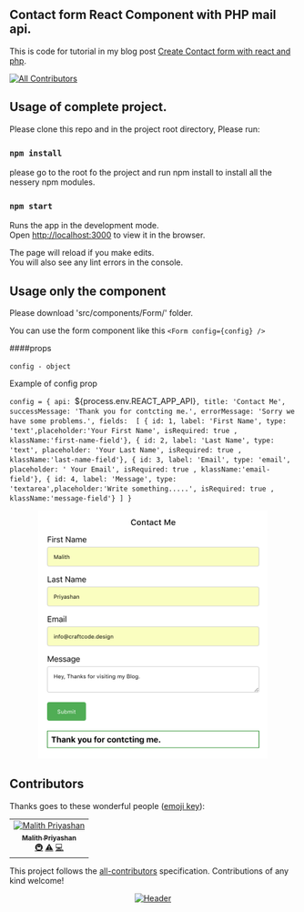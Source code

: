 ## Contact form React Component with PHP mail api.

This is code for tutorial in my blog post [Create Contact form with react and php](https://blog.bitsrc.io/how-to-build-a-contact-form-with-react-js-and-php-d5977c17fec0).

[![All Contributors](https://img.shields.io/badge/all_contributors-1-orange.svg?style=flat-square)](#contributors)

## Usage of complete project.

Please clone this repo and in the project root directory, Please run:

### `npm install`

please go to the root fo the project and run npm install to install all the nessery npm modules.

### `npm start`

Runs the app in the development mode.<br>
Open [http://localhost:3000](http://localhost:3000) to view it in the browser.

The page will reload if you make edits.<br>
You will also see any lint errors in the console.



## Usage only the component

Please download 'src/components/Form/' folder.

You can use the form component like this  `<Form config={config} />`

####props

`config - object`

Example of config prop

`config = {
  api: `${process.env.REACT_APP_API}`,
  title: 'Contact Me',
  successMessage: 'Thank you for contcting me.',
  errorMessage: 'Sorry we have some problems.',
  fields:  [
   { id: 1, label: 'First Name', type: 'text',placeholder:'Your First Name', isRequired: true , klassName:'first-name-field'},
   { id: 2, label: 'Last Name', type: 'text', placeholder: 'Your Last Name', isRequired: true , klassName:'last-name-field'},
   { id: 3, label: 'Email', type: 'email', placeholder: ' Your Email', isRequired: true , klassName:'email-field'},
   { id: 4, label: 'Message', type: 'textarea',placeholder:'Write something.....', isRequired: true , klassName:'message-field'}
  ]
}`


<div align="center">
    <a href="https://www.paypal.me/craftcode"><img alt="Header" src="/screenshot.png?raw=true" width="80%"></a>
</div>


## Contributors

Thanks goes to these wonderful people ([emoji key](https://allcontributors.org/docs/en/emoji-key)):

<!-- ALL-CONTRIBUTORS-LIST:START - Do not remove or modify this section -->
<!-- prettier-ignore -->
<table><tr><td align="center"><a href="https://craftcode.design/"><img src="https://avatars3.githubusercontent.com/u/4549859?v=4" width="100px;" alt="Malith Priyashan"/><br /><sub><b>Malith Priyashan</b></sub></a><br /><a href="#infra-malithmcr" title="Infrastructure (Hosting, Build-Tools, etc)">🚇</a> <a href="https://github.com/malithmcr/react-php-contact-form/commits?author=malithmcr" title="Tests">⚠️</a> <a href="https://github.com/malithmcr/react-php-contact-form/commits?author=malithmcr" title="Code">💻</a></td></tr></table>

<!-- ALL-CONTRIBUTORS-LIST:END -->

This project follows the [all-contributors](https://github.com/all-contributors/all-contributors) specification. Contributions of any kind welcome!


<div align="center">
    <a href="https://www.paypal.me/craftcode"><img alt="Header" src="https://cdn-images-1.medium.com/max/806/1*G95uyokAH4JC5Ppvx4LmoQ.png" width="20%"></a>
</div>